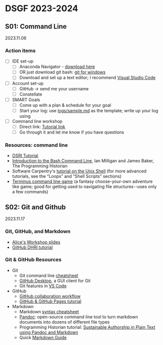 # DSGF 2023-2024

## S01: Command Line

2023.11.06

### Action items
- [ ] IDE set-up
  - [ ] Anaconda Navigator - [download here](https://www.anaconda.com/download)
  - [ ] OR just download git bash: [git for windows](https://gitforwindows.org/)
  - [ ] Download and set up a text editor; I recommend [Visual Studio Code](https://code.visualstudio.com/)
- [ ] Account set-up
  - [ ] GitHub -> send me your username
  - [ ] Constellate
- [ ] SMART Goals
  - [ ] Come up with a plan & schedule for your goal
  - [ ] Start your log: use [logs/sample.md](logs/sample.md) as the template; write up your log using
- [ ] Command line workshop
  - [ ] Direct link: [Tutorial link](https://github.com/tri-cods/command-line)
  - [ ] Go through it and let me know if you have questions

### Resources: command line
- [DSRI Tutorial](https://github.com/tri-cods/command-line)
- [Introduction to the Bash Command Line](https://programminghistorian.org/en/lessons/intro-to-bash), Ian Milligan and James Baker, The Programming Historian
- Software Carpentry's [tutorial on the Unix Shell](http://swcarpentry.github.io/shell-novice/) (for more advanced tutorials, see the “Loops” and “Shell Scripts” sections)
- [Terminus command line game](http://web.mit.edu/mprat/Public/web/Terminus/Web/main.html) (a fantasy choose-your-own adventure like game; good for getting used to navigating file structures--uses only a few commands)

## S02: Git and Github 

2023.11.17

### Git, GitHub, and Markdown
- [Alice's Workshop slides](https://alicemcgrath.digital.brynmawr.edu/pres/git-hub.html)
- [GitHub DHRI tutorial](https://github.com/DHRI-Curriculum/git)

### Git & GitHub Resources
- Git
  - Git command line [cheatsheet](https://education.github.com/git-cheat-sheet-education.pdf)
  - [GitHub Desktop](https://desktop.github.com/), a GUI client for Git
  - Git features in [VS Code](https://code.visualstudio.com/docs/editor/versioncontrol#:~:text=Visual%20Studio%20Code%20has%20integrated,on%20the%20VS%20Code%20Marketplace.)
- GitHub
  - [GitHub collaboration workflow](https://guides.github.com/introduction/flow/)
  - [GitHub & GitHub Pages tutorial](https://lab.github.com/githubtraining/introduction-to-github)
- Markdown
  - Markdown [syntax cheatsheet](https://www.markdownguide.org/cheat-sheet/)
  - [Pandoc](https://pandoc.org/): open-source command line tool to turn markdown documents into dozens of different file types
  - Programming Historian tutorial: [Sustainable Authorship in Plain Text using Pandoc and Markdown](http://programminghistorian.org/en/lessons/sustainable-authorship-in-plain-text-using-pandoc-and-markdown)
  - Quick [Markdown Guide](../resources/markdown-guide.md) 
